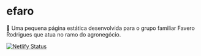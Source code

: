 # efaro
🌷 Uma pequena página estática desenvolvida para o grupo familiar Favero Rodrigues que atua no ramo do agronegócio.

[![Netlify Status](https://api.netlify.com/api/v1/badges/2f997ca8-f140-478d-ad5c-af12709ad805/deploy-status)](https://app.netlify.com/sites/efaro/deploys)
